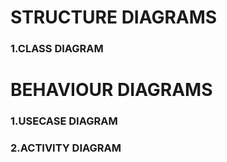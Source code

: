 # STRUCTURE  DIAGRAMS
 ### 1.CLASS DIAGRAM


# BEHAVIOUR DIAGRAMS
 ### 1.USECASE DIAGRAM
 ### 2.ACTIVITY DIAGRAM